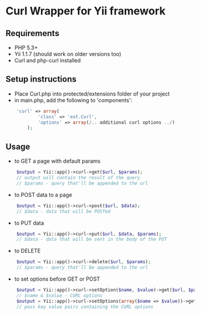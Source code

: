 # Curl Wrapper for Yii framework

## Requirements
* PHP 5.3+
* Yii 1.1.7 (should work on older versions too)
* Curl and php-curl installed

## Setup instructions

* Place Curl.php into protected/extensions folder of your project
* in main.php, add the following to 'components':


```php
	'curl' => array(
			'class' => 'ext.Curl',
			'options' => array(/.. additional curl options ../)
		);
```


## Usage
* to GET a page with default params

```php
	$output = Yii::app()->curl->get($url, $params);
	// output will contain the result of the query
	// $params - query that'll be appended to the url
```


* to POST data to a page

```php
	$output = Yii::app()->curl->post($url, $data);
	// $data - data that will be POSTed

```


* to PUT data 

```php
	$output = Yii::app()->curl->put($url, $data, $params);
	// $data - data that will be sent in the body of the PUT

```

* to DELETE 

```php
	$output = Yii::app()->curl->delete($url, $params);
	// $params - query that'll be appended to the url

```


* to set options before GET or POST

```php
	$output = Yii::app()->curl->setOption($name, $value)->get($url, $params);
	// $name & $value - CURL options
	$output = Yii::app()->curl->setOptions(array($name => $value))->get($get, $params);
	// pass key value pairs containing the CURL options
```

